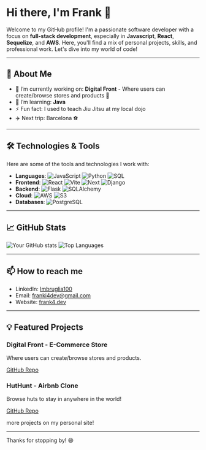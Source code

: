  # Hi there, I'm Frank 👋

Welcome to my GitHub profile! I'm a passionate software developer with a focus on **full-stack development**, especially in **Javascript**, **React**, **Sequelize**, and **AWS**. Here, you'll find a mix of personal projects, skills, and professional work. Let's dive into my world of code!

---

## 🚀 About Me

- 🔭 I’m currently working on: **Digital Front** - Where users can create/browse stores and products 💸
- 🌱 I’m learning: **Java** 
- ⚡ Fun fact: I used to teach Jiu Jitsu at my local dojo
- ✈️ Next trip: Barcelona ⚽

---

## 🛠️ Technologies & Tools

Here are some of the tools and technologies I work with:

- **Languages**: ![JavaScript](https://img.shields.io/badge/-JavaScript-black?style=flat-square&logo=javascript) ![Python](https://img.shields.io/badge/-Python-black?style=flat-square&logo=python) ![SQL](https://img.shields.io/badge/-SQL-black?style=flat-square&logo=postgresql)
- **Frontend**: ![React](https://img.shields.io/badge/-React-black?style=flat-square&logo=react) ![Vite](https://img.shields.io/badge/-Vite-black?style=flat-square&logo=vite) ![Next](https://img.shields.io/badge/-Next.js-black?style=flat-square&logo=next.js) ![Django](https://img.shields.io/badge/-Django-black?style=flat-square&logo=django)
- **Backend**: ![Flask](https://img.shields.io/badge/-Flask-black?style=flat-square&logo=flask) ![SQLAlchemy](https://img.shields.io/badge/-SQLAlchemy-black?style=flat-square&logo=python)
- **Cloud**: ![AWS](https://img.shields.io/badge/-AWS-black?style=flat-square&logo=amazon-web-services) ![S3](https://img.shields.io/badge/-S3-black?style=flat-square&logo=amazon-s3)
- **Databases**: ![PostgreSQL](https://img.shields.io/badge/-PostgreSQL-black?style=flat-square&logo=postgresql)

---

## 📈 GitHub Stats

![Your GitHub stats](https://github-readme-stats.vercel.app/api?username=imbruglia100&show_icons=true&theme=dark)
![Top Languages](https://github-readme-stats.vercel.app/api/top-langs/?username=imbruglia100&layout=compact&theme=dark)

---

## 📫 How to reach me

- LinkedIn: [Imbruglia100](https://www.linkedin.com/in/frank-imbruglia-095581164/)
- Email: [franki4dev@gmail.com](mailto:franki4dev@gmail.com)
- Website: [frank4.dev](https://frank4.dev/)

---

## 💡 Featured Projects

### Digital Front - E-Commerce Store
Where users can create/browse stores and products.

[GitHub Repo](https://github.com/imbruglia100/digital_front)

### HutHunt - Airbnb Clone
Browse huts to stay in anywhere in the world!

[GitHub Repo](https://github.com/imbruglia100/huthunt)

more projects on my personal site!

---

Thanks for stopping by! 😄
